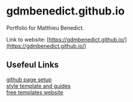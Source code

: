 # gdmbenedict.github.io
Portfolio for Matthieu Benedict.

Link to website: [https://gdmbenedict.github.io/](https://gdmbenedict.github.io/)

## Usefeul Links
[github page setup](https://pages.github.com)<br>
[style template and guides](https://www.geeksforgeeks.org/how-to-build-portfolio-website-and-host-it-on-github-pages/)<br>
[free templates website](https://html5up.net/)<br>
